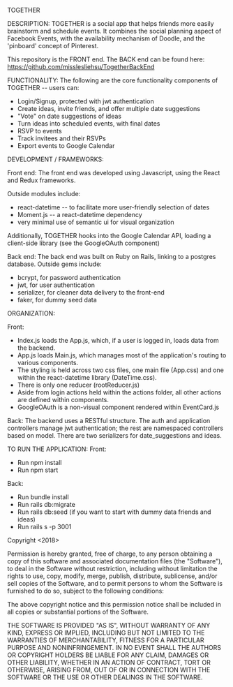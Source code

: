 TOGETHER


DESCRIPTION:
TOGETHER is a social app that helps friends more easily brainstorm and schedule events.  It combines the social planning aspect of Facebook Events, with the availability mechanism of Doodle, and the 'pinboard' concept of Pinterest.

This repository is the FRONT end.  The BACK end can be found here: https://github.com/misslesliehsu/TogetherBackEnd

FUNCTIONALITY:
The following are the core functionality components of TOGETHER -- users can:
- Login/Signup, protected with jwt authentication
- Create ideas, invite friends, and offer multiple date suggestions
- "Vote" on date suggestions of ideas
- Turn ideas into scheduled events, with final dates
- RSVP to events
- Track invitees and their RSVPs
- Export events to Google Calendar

DEVELOPMENT / FRAMEWORKS:

Front end:
The front end was developed using Javascript, using the React and Redux frameworks.

Outside modules include:
- react-datetime -- to facilitate more user-friendly selection of dates
- Moment.js -- a react-datetime dependency
- very minimal use of semantic ui for visual organization

Additionally, TOGETHER hooks into the Google Calendar API, loading a client-side library (see the GoogleOAuth component)

Back end:
The back end was built on Ruby on Rails, linking to a postgres database.
Outside gems include:
- bcrypt, for password authentication
- jwt, for user authentication
- serializer, for cleaner data delivery to the front-end
- faker, for dummy seed data

ORGANIZATION:

Front:
- Index.js loads the App.js, which, if a user is logged in, loads data from the backend.  
- App.js loads Main.js, which manages most of the application's routing to various components.
- The styling is held across two css files, one main file (App.css) and one within the react-datetime library (DateTime.css).
- There is only one reducer (rootReducer.js)
- Aside from login actions held within the actions folder, all other actions are defined within components.
- GoogleOAuth is a non-visual component rendered within EventCard.js

Back:
The backend uses a RESTful structure.  The auth and application controllers manage jwt authentication; the rest are namespaced controllers based on model. There are two serializers for date_suggestions and ideas.


TO RUN THE APPLICATION:
Front:
- Run npm install
- Run npm start

Back:
- Run bundle install
- Run rails db:migrate
- Run rails db:seed (if you want to start with dummy data friends and ideas)
- Run rails s -p 3001




Copyright <2018> <Leslie Hsu>

Permission is hereby granted, free of charge, to any person obtaining a copy of this software and associated documentation files (the "Software"), to deal in the Software without restriction, including without limitation the rights to use, copy, modify, merge, publish, distribute, sublicense, and/or sell copies of the Software, and to permit persons to whom the Software is furnished to do so, subject to the following conditions:

The above copyright notice and this permission notice shall be included in all copies or substantial portions of the Software.

THE SOFTWARE IS PROVIDED "AS IS", WITHOUT WARRANTY OF ANY KIND, EXPRESS OR IMPLIED, INCLUDING BUT NOT LIMITED TO THE WARRANTIES OF MERCHANTABILITY, FITNESS FOR A PARTICULAR PURPOSE AND NONINFRINGEMENT. IN NO EVENT SHALL THE AUTHORS OR COPYRIGHT HOLDERS BE LIABLE FOR ANY CLAIM, DAMAGES OR OTHER LIABILITY, WHETHER IN AN ACTION OF CONTRACT, TORT OR OTHERWISE, ARISING FROM, OUT OF OR IN CONNECTION WITH THE SOFTWARE OR THE USE OR OTHER DEALINGS IN THE SOFTWARE.

